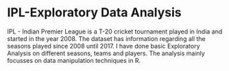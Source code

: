 # IPL-Exploratory Data Analysis
IPL - Indian Premier League is a T-20 cricket tournament played in India and started in the year 2008. The dataset has information regarding all the seasons played since 2008 until 2017. I have done basic Exploratory Analysis on different seasons, teams and players. The analysis mainly focusses on data manipulation techniques in R.
